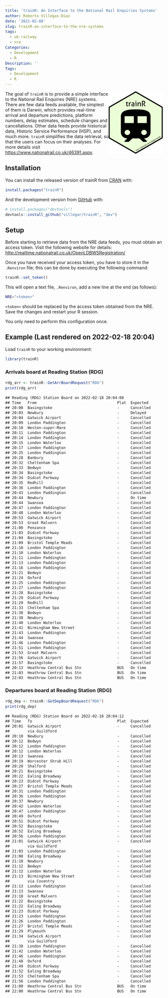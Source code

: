```yaml
---
title: 'trainR: An Interface to the National Rail Enquiries Systems'
author: Roberto Villegas-Diaz
date: '2021-02-08'
slug: trainR-an-interface-to-the-nre-systems
tags:
  - uk-railway
  - nre
Categories:
  - Development
  - R
Description: ''
Tags:
  - Development
  - R
---
```


<img src="https://raw.githubusercontent.com/villegar/trainR/main/inst/images/logo.png" alt="logo" align="right" height=200px/>

The goal of `trainR` is to provide a simple interface to the 
National Rail Enquiries (NRE) systems. There are few data feeds 
available, the simplest of them is Darwin, which provides real-time 
arrival and departure predictions, platform numbers, delay estimates, 
schedule changes and cancellations. Other data feeds provide historical 
data, Historic Service Performance (HSP), and much more. `trainR` 
simplifies the data retrieval, so that the users can focus on their 
analyses. For more details visit 
https://www.nationalrail.co.uk/46391.aspx.

## Installation

You can install the released version of trainR from [CRAN](https://CRAN.R-project.org) with:

``` r
install.packages("trainR")
```

And the development version from [GitHub](https://github.com/) with:

``` r
# install.packages("devtools")
devtools::install_github("villegar/trainR", "dev")
```

## Setup
Before starting to retrieve data from the NRE data feeds, you must obtain an access token. 
Visit the following website for details: http://realtime.nationalrail.co.uk/OpenLDBWSRegistration/

Once you have received your access token, you have to store it in the `.Renviron` file; this can be 
done by executing the following command:


```r
trainR::set_token()
```

This will open a text file, `.Renviron`, add a new line at the end (as follows):

```bash
NRE="<token>"
```

`<token>` should be replaced by the access token obtained from the NRE. Save the changes and restart 
your R session.

You only need to perform this configuration once.

## Example (Last rendered on 2022-02-18 20:04)

Load `trainR` to your working environment:

```r
library(trainR)
```

### Arrivals board at Reading Station (RDG)


```r
rdg_arr <- trainR::GetArrBoardRequest("RDG")
print(rdg_arr)
```

```
## Reading (RDG) Station Board on 2022-02-18 20:04:08
## Time   From                                    Plat  Expected
## 20:00  Basingstoke                             -     Cancelled
## 20:03  Newbury                                 -     Delayed
## 20:04  Gatwick Airport                         -     Cancelled
## 20:09  London Paddington                       -     Cancelled
## 20:10  Weston-super-Mare                       -     Cancelled
## 20:11  London Paddington                       -     Cancelled
## 20:14  London Paddington                       -     Cancelled
## 20:15  London Waterloo                         -     Cancelled
## 20:17  London Paddington                       -     Cancelled
## 20:25  London Paddington                       -     Cancelled
## 20:28  Banbury                                 -     Cancelled
## 20:32  Cheltenham Spa                          -     Cancelled
## 20:33  Bedwyn                                  -     Cancelled
## 20:34  Basingstoke                             -     Cancelled
## 20:34  Didcot Parkway                          -     Cancelled
## 20:35  Redhill                                 -     Cancelled
## 20:36  London Paddington                       -     Cancelled
## 20:43  London Paddington                       -     Cancelled
## 20:44  Newbury                                 -     On time
## 20:44  Swansea                                 -     Cancelled
## 20:47  London Paddington                       -     Cancelled
## 20:48  London Waterloo                         -     Cancelled
## 20:53  Gatwick Airport                         -     Cancelled
## 20:53  Great Malvern                           -     Cancelled
## 21:00  Penzance                                -     Cancelled
## 21:03  Didcot Parkway                          -     Cancelled
## 21:04  Basingstoke                             -     Cancelled
## 21:09  Bristol Temple Meads                    -     Cancelled
## 21:10  London Paddington                       -     Cancelled
## 21:10  London Waterloo                         -     Cancelled
## 21:11  London Paddington                       -     Cancelled
## 21:13  London Paddington                       -     Cancelled
## 21:16  London Paddington                       -     Cancelled
## 21:21  Bedwyn                                  -     Cancelled
## 21:24  Oxford                                  -     Cancelled
## 21:25  London Paddington                       -     Cancelled
## 21:27  London Paddington                       -     Cancelled
## 21:28  Basingstoke                             -     Cancelled
## 21:29  Didcot Parkway                          -     Cancelled
## 21:29  Redhill                                 -     Cancelled
## 21:33  Cheltenham Spa                          -     Cancelled
## 21:38  Bedwyn                                  -     Cancelled
## 21:38  Newbury                                 -     Cancelled
## 21:40  London Waterloo                         -     Cancelled
## 21:41  Birmingham New Street                   -     Cancelled
## 21:43  London Paddington                       -     Cancelled
## 21:44  Swansea                                 -     Cancelled
## 21:46  London Paddington                       -     Cancelled
## 21:51  London Paddington                       -     Cancelled
## 21:53  Great Malvern                           -     Cancelled
## 21:56  Gatwick Airport                         -     Cancelled
## 21:57  Basingstoke                             -     Cancelled
## 20:13  Heathrow Central Bus Stn                BUS   On time
## 21:03  Heathrow Central Bus Stn                BUS   On time
## 22:03  Heathrow Central Bus Stn                BUS   On time
```

### Departures board at Reading Station (RDG)


```r
rdg_dep <- trainR::GetDepBoardRequest("RDG")
print(rdg_dep)
```

```
## Reading (RDG) Station Board on 2022-02-18 20:04:12
## Time   To                                      Plat  Expected
## 20:01  Gatwick Airport                         -     Cancelled
##        via Guildford                           
## 20:10  Newbury                                 -     Cancelled
## 20:12  Bedwyn                                  -     Cancelled
## 20:12  London Paddington                       -     Cancelled
## 20:12  London Waterloo                         -     Cancelled
## 20:13  Swansea                                 -     Cancelled
## 20:19  Worcester Shrub Hill                    -     Cancelled
## 20:20  Shalford                                -     Cancelled
## 20:21  Basingstoke                             -     Cancelled
## 20:22  Ealing Broadway                         -     Cancelled
## 20:23  Didcot Parkway                          -     Cancelled
## 20:27  Bristol Temple Meads                    -     Cancelled
## 20:31  London Paddington                       -     Cancelled
## 20:36  London Paddington                       -     Cancelled
## 20:37  Newbury                                 -     Cancelled
## 20:42  London Waterloo                         -     Cancelled
## 20:47  London Paddington                       -     Cancelled
## 20:49  Oxford                                  -     Cancelled
## 20:51  Didcot Parkway                          -     Cancelled
## 20:52  Basingstoke                             -     Cancelled
## 20:52  Ealing Broadway                         -     Cancelled
## 20:56  London Paddington                       -     Cancelled
## 21:01  Gatwick Airport                         -     Cancelled
##        via Guildford                           
## 21:03  London Paddington                       -     Cancelled
## 21:08  Ealing Broadway                         -     Cancelled
## 21:10  Newbury                                 -     Cancelled
## 21:12  Bedwyn                                  -     Cancelled
## 21:12  London Waterloo                         -     Cancelled
## 21:13  Birmingham New Street                   -     Cancelled
##        via Coventry                            
## 21:13  London Paddington                       -     Cancelled
## 21:13  Swansea                                 -     Cancelled
## 21:18  Great Malvern                           -     Cancelled
## 21:22  Basingstoke                             -     Cancelled
## 21:22  Ealing Broadway                         -     Cancelled
## 21:23  Didcot Parkway                          -     Cancelled
## 21:23  London Paddington                       -     Cancelled
## 21:26  London Paddington                       -     Cancelled
## 21:27  Bristol Temple Meads                    -     Cancelled
## 21:29  Plymouth                                -     Cancelled
## 21:34  Gatwick Airport                         -     Cancelled
##        via Guildford                           
## 21:38  London Paddington                       -     Cancelled
## 21:42  London Waterloo                         -     Cancelled
## 21:46  London Paddington                       -     Cancelled
## 21:48  Oxford                                  -     Cancelled
## 21:49  Didcot Parkway                          -     Cancelled
## 21:52  Ealing Broadway                         -     Cancelled
## 21:53  Cheltenham Spa                          -     Cancelled
## 21:56  London Paddington                       -     Cancelled
## 21:00  Heathrow Central Bus Stn                BUS   On time
## 22:00  Heathrow Central Bus Stn                BUS   On time
```
